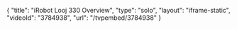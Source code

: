 {
    "title": "iRobot Looj 330 Overview",
    "type": "solo",
    "layout": "iframe-static",
    "videoId": "3784938",
    "url": "\/tvpembed\/3784938"
}